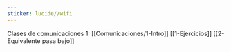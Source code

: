 ```yaml
---
sticker: lucide//wifi
---
```


Clases de comunicaciones 1:
[[Comunicaciones/1-Intro]]
[[1-Ejercicios]]
[[2-Equivalente pasa bajo]]